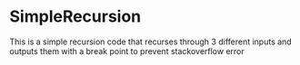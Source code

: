 # SimpleRecursion
This is a simple recursion code that recurses through 3 different inputs and outputs them with a break point to prevent stackoverflow error
